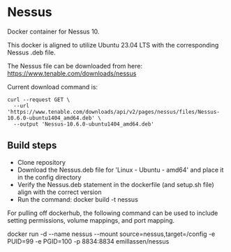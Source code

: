 # Nessus
Docker container for Nessus 10.

This docker is aligned to utilize Ubuntu 23.04 LTS with the corresponding Nessus .deb file. 

The Nessus file can be downloaded from here: https://www.tenable.com/downloads/nessus

Current download command is:

```
curl --request GET \
  --url 'https://www.tenable.com/downloads/api/v2/pages/nessus/files/Nessus-10.6.0-ubuntu1404_amd64.deb' \
  --output 'Nessus-10.6.0-ubuntu1404_amd64.deb'
```

## Build steps
- Clone repository
- Download the Nessus.deb file for 'Linux - Ubuntu - amd64' and place it in the config directory
- Verify the Nessus.deb statement in the dockerfile (and setup.sh file) align with the correct version
- Run the command: docker build -t nessus

For pulling off dockerhub, the following command can be used to include setting permissions, volume mappings, and port mapping.

docker run -d --name nessus --mount source=nessus,target=/config -e PUID=99 -e PGID=100 -p 8834:8834 emillassen/nessus
